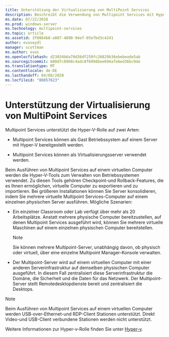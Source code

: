 ```yaml
---
title: Unterstützung der Virtualisierung von MultiPoint Services
description: Beschreibt die Verwendung von Multipoint Services mit Hyper-V
ms.date: 07/22/2016
ms.prod: windows-server
ms.technology: multipoint-services
ms.topic: article
ms.assetid: 3f0864b8-a087-4890-94ef-05efbd3c4241
author: evaseydl
manager: scottman
ms.author: evas
ms.openlocfilehash: d23034b6a70d36df259fc26829b36ebebeade5ab
ms.sourcegitcommit: b00d7c8968c4adc8f699dbee694afe6ed36bc9de
ms.translationtype: MT
ms.contentlocale: de-DE
ms.lasthandoff: 04/08/2020
ms.locfileid: "80857623"
---
```

# <a name="multipoint-services-virtualization-support"></a>Unterstützung der Virtualisierung von MultiPoint Services
Multipoint Services unterstützt die Hyper-V-Rolle auf zwei Arten:  
  
-   Multipoint Services können als Gast Betriebssystem auf einem Server mit Hyper-V bereitgestellt werden.  
  
-   Multipoint Services können als Virtualisierungsserver verwendet werden.   
  
Beim Ausführen von Multipoint Services auf einem virtuellen Computer werden die Hyper-V-Tools zum Verwalten von Betriebssystemen verwendet. Zu diesen Tools gehören Checkpoint-und Rollback-Features, die es Ihnen ermöglichen, virtuelle Computer zu exportieren und zu importieren. Bei größeren Installationen können Sie Server konsolidieren, indem Sie mehrere virtuelle Multipoint Services-Computer auf einem einzelnen physischen Server ausführen. Mögliche Szenarien:  
  
-   Ein einzelner Classroom oder Lab verfügt über mehr als 20 Arbeitsplätze. Anstatt mehrere physische Computer bereitzustellen, auf denen Multipoint Services ausgeführt wird, können Sie mehrere virtuelle Maschinen auf einem einzelnen physischen Computer bereitstellen.  
  
    > [!NOTE]  
    > Sie können mehrere Multipoint-Server, unabhängig davon, ob physisch oder virtuell, über eine einzelne Multipoint Manager-Konsole verwalten.  
  
-   Der Multipoint-Server wird auf einem virtuellen Computer mit einer anderen Serverinfrastruktur auf demselben physischen Computer ausgeführt. In diesem Fall zentralisiert diese Serverinfrastruktur die Domäne, die Sicherheit und die Daten für das Netzwerk. Der Multipoint-Server stellt Remotedesktopdienste bereit und zentralisiert die Desktops.  
  
> [!NOTE]  
> Beim Ausführen von Multipoint Services auf einem virtuellen Computer werden USB-over-Ethernet-und RDP-Client Stationen unterstützt. Direkt Video-und USB-Client verbundene Stationen werden nicht unterstützt.  
  
Weitere Informationen zur Hyper-v-Rolle finden Sie unter [Hyper-v](../../virtualization/hyper-v/hyper-v-on-windows-server.md).  